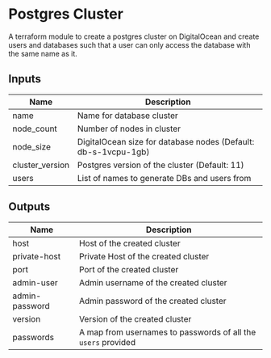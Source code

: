 # Postgres Cluster

A terraform module to create a postgres cluster on DigitalOcean and create users and databases such that a user can only access the database with the same name as it.

## Inputs

| Name            | Description                                                     |
|-----------------|-----------------------------------------------------------------|
| name            | Name for database cluster                                       |
| node_count      | Number of nodes in cluster                                      |
| node_size       | DigitalOcean size for database nodes (Default: db-s-1vcpu-1gb)  |
| cluster_version | Postgres version of the cluster (Default: 11)                   |
| users           | List of names to generate DBs and users from                    |

## Outputs

| Name           | Description                                                   |
|----------------|---------------------------------------------------------------|
| host           | Host of the created cluster                                   |
| private-host   | Private Host of the created cluster                           |
| port           | Port of the created cluster                                   |
| admin-user     | Admin username of the created cluster                         |
| admin-password | Admin password of the created cluster                         |
| version        | Version of the created cluster                                |
| passwords      | A map from usernames to passwords of all the `users` provided |
